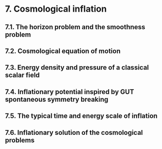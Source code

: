 # 7. Cosmological inflation

## 7.1. The horizon problem and the smoothness problem
## 7.2. Cosmological equation of motion
## 7.3. Energy density and pressure of a classical scalar field
## 7.4. Inflationary potential inspired by GUT spontaneous symmetry breaking
## 7.5. The typical time and energy scale of inflation
## 7.6. Inflationary solution of the cosmological problems